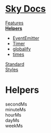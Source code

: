 <!--- This Milliseconds was auto-generated using "npx sky readme build" --> 

# [Sky Docs](/README.md)

[Features](../../../features/Features.md)   
**[Helpers](../../../helpers/Helpers.md)**   
* [EventEmitter](../../../helpers/EventEmitter/EventEmitter.md)
* [Timer](../../../helpers/Timer/Timer.md)
* [globalify](../../../helpers/globalify/globalify.md)
* [times](../../../helpers/times/times.md)
  
[Standard](../../../standard/Standard.md)   
[Styles](../../../styles/Styles.md)   

# Helpers

secondMs  
minuteMs  
hourMs  
dayMs  
weekMs  